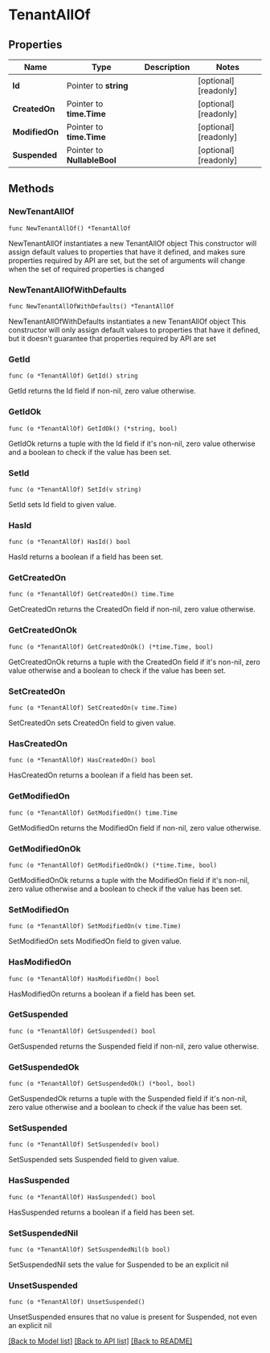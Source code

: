 # TenantAllOf

## Properties

Name | Type | Description | Notes
------------ | ------------- | ------------- | -------------
**Id** | Pointer to **string** |  | [optional] [readonly] 
**CreatedOn** | Pointer to **time.Time** |  | [optional] [readonly] 
**ModifiedOn** | Pointer to **time.Time** |  | [optional] [readonly] 
**Suspended** | Pointer to **NullableBool** |  | [optional] [readonly] 

## Methods

### NewTenantAllOf

`func NewTenantAllOf() *TenantAllOf`

NewTenantAllOf instantiates a new TenantAllOf object
This constructor will assign default values to properties that have it defined,
and makes sure properties required by API are set, but the set of arguments
will change when the set of required properties is changed

### NewTenantAllOfWithDefaults

`func NewTenantAllOfWithDefaults() *TenantAllOf`

NewTenantAllOfWithDefaults instantiates a new TenantAllOf object
This constructor will only assign default values to properties that have it defined,
but it doesn't guarantee that properties required by API are set

### GetId

`func (o *TenantAllOf) GetId() string`

GetId returns the Id field if non-nil, zero value otherwise.

### GetIdOk

`func (o *TenantAllOf) GetIdOk() (*string, bool)`

GetIdOk returns a tuple with the Id field if it's non-nil, zero value otherwise
and a boolean to check if the value has been set.

### SetId

`func (o *TenantAllOf) SetId(v string)`

SetId sets Id field to given value.

### HasId

`func (o *TenantAllOf) HasId() bool`

HasId returns a boolean if a field has been set.

### GetCreatedOn

`func (o *TenantAllOf) GetCreatedOn() time.Time`

GetCreatedOn returns the CreatedOn field if non-nil, zero value otherwise.

### GetCreatedOnOk

`func (o *TenantAllOf) GetCreatedOnOk() (*time.Time, bool)`

GetCreatedOnOk returns a tuple with the CreatedOn field if it's non-nil, zero value otherwise
and a boolean to check if the value has been set.

### SetCreatedOn

`func (o *TenantAllOf) SetCreatedOn(v time.Time)`

SetCreatedOn sets CreatedOn field to given value.

### HasCreatedOn

`func (o *TenantAllOf) HasCreatedOn() bool`

HasCreatedOn returns a boolean if a field has been set.

### GetModifiedOn

`func (o *TenantAllOf) GetModifiedOn() time.Time`

GetModifiedOn returns the ModifiedOn field if non-nil, zero value otherwise.

### GetModifiedOnOk

`func (o *TenantAllOf) GetModifiedOnOk() (*time.Time, bool)`

GetModifiedOnOk returns a tuple with the ModifiedOn field if it's non-nil, zero value otherwise
and a boolean to check if the value has been set.

### SetModifiedOn

`func (o *TenantAllOf) SetModifiedOn(v time.Time)`

SetModifiedOn sets ModifiedOn field to given value.

### HasModifiedOn

`func (o *TenantAllOf) HasModifiedOn() bool`

HasModifiedOn returns a boolean if a field has been set.

### GetSuspended

`func (o *TenantAllOf) GetSuspended() bool`

GetSuspended returns the Suspended field if non-nil, zero value otherwise.

### GetSuspendedOk

`func (o *TenantAllOf) GetSuspendedOk() (*bool, bool)`

GetSuspendedOk returns a tuple with the Suspended field if it's non-nil, zero value otherwise
and a boolean to check if the value has been set.

### SetSuspended

`func (o *TenantAllOf) SetSuspended(v bool)`

SetSuspended sets Suspended field to given value.

### HasSuspended

`func (o *TenantAllOf) HasSuspended() bool`

HasSuspended returns a boolean if a field has been set.

### SetSuspendedNil

`func (o *TenantAllOf) SetSuspendedNil(b bool)`

 SetSuspendedNil sets the value for Suspended to be an explicit nil

### UnsetSuspended
`func (o *TenantAllOf) UnsetSuspended()`

UnsetSuspended ensures that no value is present for Suspended, not even an explicit nil

[[Back to Model list]](../README.md#documentation-for-models) [[Back to API list]](../README.md#documentation-for-api-endpoints) [[Back to README]](../README.md)


